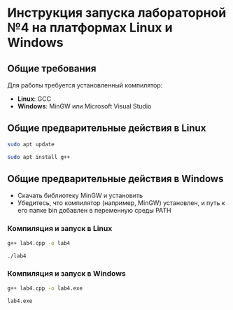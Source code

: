 # Инструкция запуска лабораторной №4 на платформах Linux и Windows

## Общие требования
Для работы требуется установленный компилятор:
- **Linux**: GCC
- **Windows**: MinGW или Microsoft Visual Studio

## Общие предварительные действия в Linux
```bash
sudo apt update

sudo apt install g++
```

## Общие предварительные действия в Windows
- Скачать библиотеку MinGW и установить
- Убедитесь, что компилятор (например, MinGW) установлен, и путь к его папке bin добавлен в переменную среды PATH

### Компиляция и запуск в Linux
```bash
g++ lab4.cpp -o lab4

./lab4
```

### Компиляция и запуск в Windows
```bash
g++ lab4.cpp -o lab4.exe

lab4.exe
```